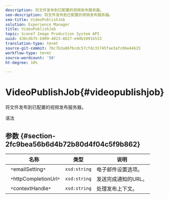 ```yaml
---
description: 将文件发布到已配置的视频发布服务器。
seo-description: 将文件发布到已配置的视频发布服务器。
seo-title: VideoPublishJob
solution: Experience Manager
title: VideoPublishJob
topic: Scene7 Image Production System API
uuid: 430cdb75-b909-4023-8627-e9db1991b533
translation-type: tm+mt
source-git-commit: 7bc7b3a86fbcdc57cfdc31745fae3afc06e44b15
workflow-type: tm+mt
source-wordcount: '50'
ht-degree: 10%

---
```



# VideoPublishJob{#videopublishjob}

将文件发布到已配置的视频发布服务器。

语法

## 参数 {#section-2fc9bea56b6d4b72b80d4f04c5f9b862}

| 名称 | 类型 | 说明 |
|---|---|---|
| ` *`emailSetting`*` | `xsd:string` | 电子邮件设置选项。 |
| ` *`httpCompletionUrl`*` | `xsd:string` | 发送完成通知的URL。 |
| ` *`contextHandle`*` | `xsd:string` | 处理发布上下文。 |

